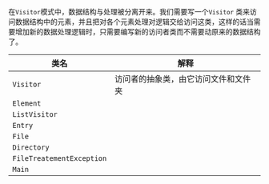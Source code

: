 在`Visitor`模式中，数据结构与处理被分离开来。我们需要写一个`Visitor`
类来访问数据结构中的元素，并且把对各个元素处理对逻辑交给访问这类，这样的话当需要增加新的数据处理逻辑时，只需要编写新的访问者类而不需要动原来的数据结构了。

| 类名                        | 解释                 |
|---------------------------|--------------------|
| `Visitor`                 | 访问者的抽象类，由它访问文件和文件夹 |
| `Element`                 |                    |
| `ListVisitor`             |                    |
| `Entry`                   |                    |
| `File`                    |                    |
| `Directory`               |                    |
| `FileTreatementException` |                    |
| `Main`                    |                    |

